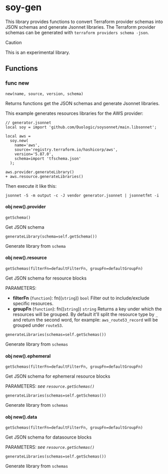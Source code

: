 # soy-gen

This library provides functions to convert Terraform provider schemas into JSON schemas and generate Jsonnet libraries.
The Terraform provider schemas can be generated with `terraform providers schema -json`.

> [!CAUTION]
> This is an experimental library.

## Functions

### func new

```jsonnet
new(name, source, version, schema)
```

Returns functions get the JSON schemas and generate Jsonnet libraries.

This example generates resources libraries for the AWS provider:

```jsonnet
// generator.jsonnet
local soy = import 'github.com/Duologic/soysonnet/main.libsonnet';

local aws =
  soy.new(
    name='aws',
    source='registry.terraform.io/hashicorp/aws',
    version='5.87.0',
    schema=import 'tfschema.json'
  );

aws.provider.generateLibrary()
+ aws.resource.generateLibraries()
```
Then execute it like this:

```console
jsonnet -S -m output -c -J vendor generator.jsonnet | jsonnetfmt -i
```

#### obj new().provider

```jsonnet
getSchema()
```

Get JSON schema

```jsonnet
generateLibrary(schema=self.getSchema())
```

Generate library from `schema`

#### obj new().resource

```jsonnet
getSchemas(filterFn=defaultFilterFn, groupFn=defaultGroupFn)
```

Get JSON schema for resource blocks

PARAMETERS:
  - **filterFn** (`function`): fn(<resourceType>(`string`)) `bool`
    Filter out to include/exclude specific resources.
  - **groupFn** (`function`): fn(<resourceType>(`string`)) `string`
    Returns a key under which the resources will be grouped. By default it'll split the resource type by `_` and return the second word, for example: `aws_route53_record` will be grouped under `route53`.

```jsonnet
generateLibraries(schemas=self.getSchemas())
```

Generate library from `schemas`

#### obj new().ephemeral

```jsonnet
getSchemas(filterFn=defaultFilterFn, groupFn=defaultGroupFn)
```

Get JSON schema for ephemeral resource blocks

PARAMETERS: *see `resource.getSchemas()`*

```jsonnet
generateLibraries(schemas=self.getSchemas())
```

Generate library from `schemas`

#### obj new().data

```jsonnet
getSchemas(filterFn=defaultFilterFn, groupFn=defaultGroupFn)
```

Get JSON schema for datasource blocks

PARAMETERS: *see `resource.getSchemas()`*

```jsonnet
generateLibraries(schemas=self.getSchemas())
```

Generate library from `schemas`

